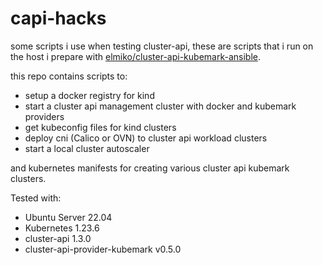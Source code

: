 # capi-hacks

some scripts i use when testing cluster-api, these are scripts that i run on
the host i prepare with
[elmiko/cluster-api-kubemark-ansible](https://github.com/elmiko/cluster-api-kubemark-ansible).

this repo contains scripts to:
* setup a docker registry for kind
* start a cluster api management cluster with docker and kubemark providers
* get kubeconfig files for kind clusters
* deploy cni (Calico or OVN) to cluster api workload clusters
* start a local cluster autoscaler

and kubernetes manifests for creating various cluster api kubemark clusters.

Tested with:
* Ubuntu Server 22.04
* Kubernetes 1.23.6
* cluster-api 1.3.0
* cluster-api-provider-kubemark v0.5.0
